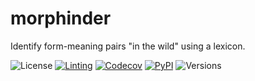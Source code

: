 # morphinder

Identify form-meaning pairs "in the wild" using a lexicon.

![License](https://img.shields.io/github/license/fmatter/morphinder)
[![Linting](https://img.shields.io/github/actions/workflow/status/fmatter/morphinder/lint.yml?branch=main&label=linting)](https://github.com/fmatter/morphinder/actions/workflows/lint.yml)
[![Codecov](https://img.shields.io/codecov/c/github/fmatter/morphinder)](https://app.codecov.io/gh/fmatter/morphinder/)
[![PyPI](https://img.shields.io/pypi/v/morphinder.svg)](https://pypi.org/project/morphinder)
![Versions](https://img.shields.io/pypi/pyversions/morphinder)